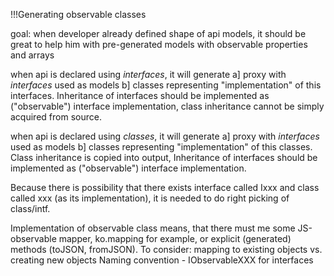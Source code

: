 ﻿!!!Generating observable classes

goal: when developer already defined shape of api models, it should be great to help him with 
pre-generated models with observable properties and arrays

when api is declared using *interfaces*, it will generate
a] proxy with *interfaces* used as models
b] classes representing "implementation" of this interfaces. 
Inheritance of interfaces should be implemented as ("observable") interface implementation, class inheritance cannot be simply acquired from source.

when api is declared using *classes*, it will generate
a] proxy with *interfaces* used as models
b] classes representing "implementation" of this classes.
Class inheritance is copied into output, 
Inheritance of interfaces should be implemented as ("observable") interface implementation.

Because there is possibility that there exists interface called Ixxx and class called xxx (as its implementation), it is needed to do right picking of class/intf.


Implementation of observable class means, that there must me some JS-observable mapper, ko.mapping for example, or explicit (generated) methods (toJSON, fromJSON).
To consider: mapping to existing objects vs. creating new objects
Naming convention - IObservableXXX for interfaces
